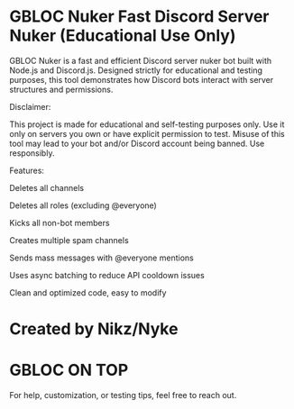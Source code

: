 
# GBLOC Nuker Fast Discord Server Nuker (Educational Use Only)

GBLOC Nuker is a fast and efficient Discord server nuker bot built with Node.js and Discord.js. Designed strictly for educational and testing purposes, this tool demonstrates how Discord bots interact with server structures and permissions.


Disclaimer:

This project is made for educational and self-testing purposes only.
Use it only on servers you own or have explicit permission to test.
Misuse of this tool may lead to your bot and/or Discord account being banned.
Use responsibly.


Features:

Deletes all channels

Deletes all roles (excluding @everyone)

Kicks all non-bot members

Creates multiple spam channels

Sends mass messages with @everyone mentions

Uses async batching to reduce API cooldown issues

Clean and optimized code, easy to modify


# Created by Nikz/Nyke

# GBLOC ON TOP
For help, customization, or testing tips, feel free to reach out.
